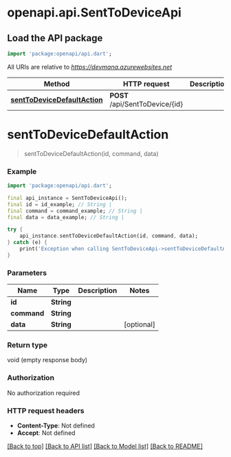 # openapi.api.SentToDeviceApi

## Load the API package
```dart
import 'package:openapi/api.dart';
```

All URIs are relative to *https://devmana.azurewebsites.net*

Method | HTTP request | Description
------------- | ------------- | -------------
[**sentToDeviceDefaultAction**](SentToDeviceApi.md#senttodevicedefaultaction) | **POST** /api/SentToDevice/{id} | 


# **sentToDeviceDefaultAction**
> sentToDeviceDefaultAction(id, command, data)



### Example 
```dart
import 'package:openapi/api.dart';

final api_instance = SentToDeviceApi();
final id = id_example; // String | 
final command = command_example; // String | 
final data = data_example; // String | 

try { 
    api_instance.sentToDeviceDefaultAction(id, command, data);
} catch (e) {
    print('Exception when calling SentToDeviceApi->sentToDeviceDefaultAction: $e\n');
}
```

### Parameters

Name | Type | Description  | Notes
------------- | ------------- | ------------- | -------------
 **id** | **String**|  | 
 **command** | **String**|  | 
 **data** | **String**|  | [optional] 

### Return type

void (empty response body)

### Authorization

No authorization required

### HTTP request headers

 - **Content-Type**: Not defined
 - **Accept**: Not defined

[[Back to top]](#) [[Back to API list]](../README.md#documentation-for-api-endpoints) [[Back to Model list]](../README.md#documentation-for-models) [[Back to README]](../README.md)

